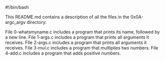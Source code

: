 #!/bin/bash

This README.md contains a description of all the files in the 0x0A-argc_argv directory:

File 0-whatsmyname.c includes a program that prints its name, followed by a new line.
File 1-args.c includes a program that prints all arguments it receives.
FIle 2-args.c includes a program that prints all arguments it receives.
File 3-mul.c includes a program that multiplies two numbers.
File 4-add.c includes a program that adds positive numbers.
